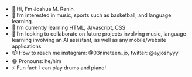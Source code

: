 - 👋 Hi, I'm Joshua M. Ranin
- 👀 I’m interested in music, sports such as basketball, and language learning. 
- 🌱 I’m currently learning HTML, Javascript, CSS
- 💞️ I’m looking to collaborate on future projects involving music, language learning involving an AI assistant, as well as any mobile/website applications 
- 📫 How to reach me instagram: @03nineteen_jo, twitter: @ayjoshyyy
- 😄 Pronouns: he/him
- ⚡ Fun fact: I can play drums and piano!

<!---
juswamacbook/juswamacbook is a ✨ special ✨ repository because its `README.md` (this file) appears on your GitHub profile.
You can click the Preview link to take a look at your changes.
--->
